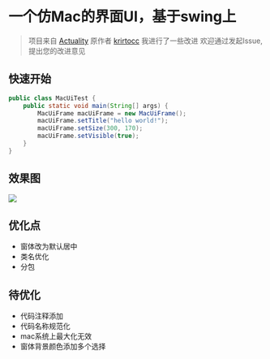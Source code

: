 # 一个仿Mac的界面UI，基于swing上

> 项目来自 [Actuality](https://github.com/krirtocc/Actuality)
> 原作者 [krirtocc](https://github.com/krirtocc)
> 我进行了一些改进
> 欢迎通过发起Issue, 提出您的改进意见

## 快速开始

```java
public class MacUiTest {
    public static void main(String[] args) {
        MacUiFrame macUiFrame = new MacUiFrame();
        macUiFrame.setTitle("hello world!");
        macUiFrame.setSize(300, 170);
        macUiFrame.setVisible(true);
    }
}
```

## 效果图

![](https://ws1.sinaimg.cn/large/006tNc79ly1fzgzh5vev5j308c04qt8j.jpg)

## 优化点

- 窗体改为默认居中
- 类名优化
- 分包

## 待优化

- 代码注释添加
- 代码名称规范化
- mac系统上最大化无效
- 窗体背景颜色添加多个选择